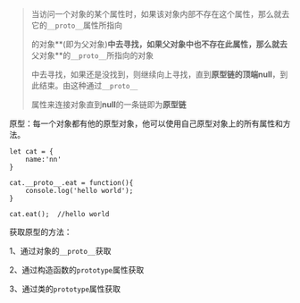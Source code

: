 > ​			当访问一个对象的某个属性时，如果该对象内部不存在这个属性，那么就去它的`__proto__`属性所指向
>
> 
>
> 的对象**(即为父对象)**中去寻找，如果父对象中也不存在此属性，那么就去**父对象**的`__proto__`所指向的对象
>
> 
>
> 中去寻找，如果还是没找到，则继续向上寻找，直到**原型链的顶端null**，到此结束。由这种通过`__proto__`
>
> 
>
> 属性来连接对象直到**null**的一条链即为**原型链**



原型：每一个对象都有他的原型对象，他可以使用自己原型对象上的所有属性和方法。

```
let cat = {
	name:'nn'
}

cat.__proto__.eat = function(){
	console.log('hello world');
}

cat.eat();	//hello world
```



获取原型的方法：

1、通过对象的`__proto__`获取

2、通过构造函数的`prototype`属性获取

3、通过类的`prototype`属性获取
